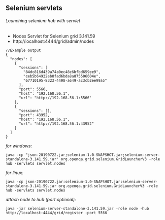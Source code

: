 ## Selenium servlets
 
###### Launching selenium hub with servlet 

 * Nodes Servlet for Selenium grid 3.141.59
 * http://localhost:4444/grid/admin/nodes

```json5
//Example output
{
  "nodes": [
    {
      "sessions": [
        "84dc816d439a74a0ec48e6bfbd659ee9",
        "ceb5b64922eb8fad6bda8a875506604e",
        "67710195-8323-4498-a649-ac3cb2ee99a5"
      ],
      "port": 5566,
      "host": "192.168.56.1",
      "url": "http://192.168.56.1:5566"
    },
    {
      "sessions": [],
      "port": 43952,
      "host": "192.168.56.1",
      "url": "http://192.168.56.1:43952"
    }
  ]
}
```
_for windows:_
```
java -cp "json-20190722.jar;selenium-1.0-SNAPSHOT.jar;selenium-server-standalone-3.141.59.jar" org.openqa.grid.selenium.GridLauncherV3 -role hub -servlets servlet.nodes
```
_for linux:_
```
java -cp json-20190722.jar:selenium-1.0-SNAPSHOT.jar:selenium-server-standalone-3.141.59.jar org.openqa.grid.selenium.GridLauncherV3 -role hub -servlets servlet.nodes
```
_attach node to hub (port optional):_
```
java -jar selenium-server-standalone-3.141.59.jar -role node -hub http://localhost:4444/grid/register -port 5566
```
